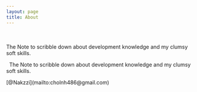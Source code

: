 ```yaml
---
layout: page
title: About
---
```

<br><br>
The Note to scribble down about development knowledge and my clumsy soft skills.
<p class="message">
   The Note to scribble down about development knowledge and my clumsy soft skills.
</p>
  [@Nakzzi](mailto:cholnh486@gmail.com)
